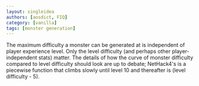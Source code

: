 ```yaml
---
layout: singleidea
authors: [aosdict, FIQ]
category: [vanilla]
tags: [monster generation]
---
```

The maximum difficulty a monster can be generated at is independent of player experience level. Only the level difficulty (and perhaps other player-independent stats) matter. The details of how the curve of monster difficulty compared to level difficulty should look are up to debate; NetHack4's is a piecewise function that climbs slowly until level 10 and thereafter is (level difficulty - 5).
